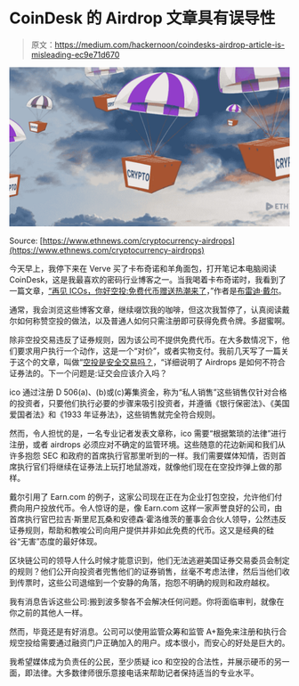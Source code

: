 # CoinDesk 的 Airdrop 文章具有误导性

> 原文：<https://medium.com/hackernoon/coindesks-airdrop-article-is-misleading-ec9e71d670>

![](img/c6cb3d9b4d27165d5c7df36fdbadfba5.png)

Source: [https://www.ethnews.com/cryptocurrency-airdrops](https://www.ethnews.com/cryptocurrency-airdrops)

今天早上，我停下来在 Verve 买了卡布奇诺和羊角面包，打开笔记本电脑阅读 CoinDesk，这是我最喜欢的密码行业博客之一。当我喝着卡布奇诺时，我看到了一篇文章，[“再见 ICOs，你好空投:免费代币赠送热潮来了](https://www.coindesk.com/long-icos-hello-airdrops-free-token-giveaway-craze/)，”作者是[布雷迪·戴尔](https://www.coindesk.com/author/bdale/)。

通常，我会浏览这些博客文章，继续啜饮我的咖啡，但这次我暂停了，认真阅读戴尔如何称赞空投的做法，以及普通人如何只需注册即可获得免费令牌。多甜蜜啊。

除非空投交易违反了证券规则，因为该公司不提供免费代币。在大多数情况下，他们要求用户执行一个动作，这是一个“对价”，或者实物支付。我前几天写了一篇关于这个的文章，叫做“[空投是安全交易吗？](https://hackernoon.com/are-airdrops-security-transactions-7cfc55e64a15)，“详细说明了 Airdrops 是如何不符合证券法的。下一个问题是:证交会应该介入吗？

ico 通过注册 D 506(a)、(b)或(c)筹集资金，称为“私人销售”这些销售仅针对合格的投资者，只要他们执行必要的步骤来吸引投资者，并遵循《银行保密法》、《美国爱国者法》和《1933 年证券法》，这些销售就完全符合规则。

然而，令人担忧的是，一名专业记者发表文章称，ico 需要“根据繁琐的法律”进行注册，或者 airdrops 必须应对不确定的监管环境。这些随意的花边新闻和我们从许多抱怨 SEC 和政府的首席执行官那里听到的一样。我们需要媒体知情，否则首席执行官们将继续在证券法上玩打地鼠游戏，就像他们现在在空投炸弹上做的那样。

戴尔引用了 Earn.com 的例子，这家公司现在正在为企业打包空投，允许他们付费向用户投放代币。令人惊讶的是，像 Earn.com 这样一家声誉良好的公司，由首席执行官巴拉吉·斯里尼瓦桑和安德森·霍洛维茨的董事会合伙人领导，公然违反证券规则，帮助和教唆公司向用户提供并非如此免费的代币。这又是经典的硅谷“无害”态度的最好体现。

区块链公司的领导人什么时候才能意识到，他们无法逃避美国证券交易委员会制定的规则？他们公开向投资者兜售他们的证券销售，丝毫不考虑法律，然后当他们收到传票时，这些公司退缩到一个安静的角落，抱怨不明确的规则和政府越权。

我有消息告诉这些公司:搬到波多黎各不会解决任何问题。你将面临审判，就像在你之前的其他人一样。

然而，毕竟还是有好消息。公司可以使用监管众筹和监管 A+豁免来注册和执行合规空投给需要通过融资门户正确加入的用户。成本很小，而安心的好处是巨大的。

我希望媒体成为负责任的公民，至少质疑 ico 和空投的合法性，并展示硬币的另一面，即法律。大多数律师很乐意接电话来帮助记者保持适当的专业水平。
